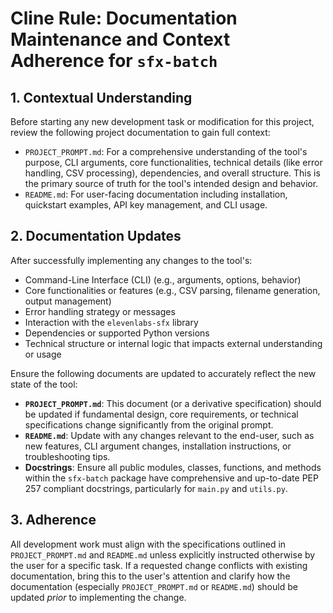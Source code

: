 # Cline Rule: Documentation Maintenance and Context Adherence for `sfx-batch`

## 1. Contextual Understanding
Before starting any new development task or modification for this project, review the following project documentation to gain full context:
- `PROJECT_PROMPT.md`: For a comprehensive understanding of the tool's purpose, CLI arguments, core functionalities, technical details (like error handling, CSV processing), dependencies, and overall structure. This is the primary source of truth for the tool's intended design and behavior.
- `README.md`: For user-facing documentation including installation, quickstart examples, API key management, and CLI usage.

## 2. Documentation Updates
After successfully implementing any changes to the tool's:
- Command-Line Interface (CLI) (e.g., arguments, options, behavior)
- Core functionalities or features (e.g., CSV parsing, filename generation, output management)
- Error handling strategy or messages
- Interaction with the `elevenlabs-sfx` library
- Dependencies or supported Python versions
- Technical structure or internal logic that impacts external understanding or usage

Ensure the following documents are updated to accurately reflect the new state of the tool:
- **`PROJECT_PROMPT.md`**: This document (or a derivative specification) should be updated if fundamental design, core requirements, or technical specifications change significantly from the original prompt.
- **`README.md`**: Update with any changes relevant to the end-user, such as new features, CLI argument changes, installation instructions, or troubleshooting tips.
- **Docstrings**: Ensure all public modules, classes, functions, and methods within the `sfx-batch` package have comprehensive and up-to-date PEP 257 compliant docstrings, particularly for `main.py` and `utils.py`.

## 3. Adherence
All development work must align with the specifications outlined in `PROJECT_PROMPT.md` and `README.md` unless explicitly instructed otherwise by the user for a specific task. If a requested change conflicts with existing documentation, bring this to the user's attention and clarify how the documentation (especially `PROJECT_PROMPT.md` or `README.md`) should be updated *prior* to implementing the change.
